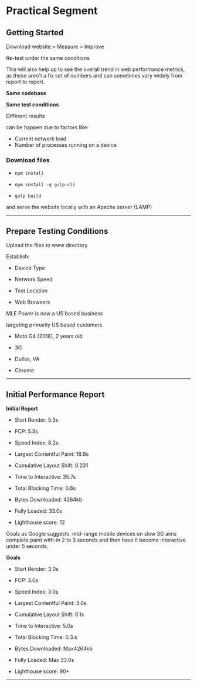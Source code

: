 # Practical Segment

## Getting Started

Download website > Measure > Improve

Re-test under the same conditions

This will also help up to see the overall trend in web performance metrics, as these aren't a fix set of numbers and can sometimes vary widely from report to report.

**Same codebase**

**Same test conditions**

Different results

can be happen due to factors like:

- Current network load
- Number of processes running on a device

### Download files

- `npm install`

- `npm install -g gulp-cli`

- `gulp build`

and serve the website locally with an Apache server (LAMP)

---

## Prepare Testing Conditions

Upload the files to www directory

Establish:

- Device Type

- Network Speed

- Test Location

- Web Browsers

MLE Power is now a US based business

targeting primarily US based customers

- Moto G4 (2016), 2 years old

- 3G

- Dulles, VA

- Chrome

---

## Initial Performance Report

**Initial Report**

- Start Render: 5.3s

- FCP: 5.3s

- Speed Index: 8.2s

- Largest Contentful Paint: 18.9s

- Cumulative Layout Shift: 0.231

- Time to Interactive: 35.7s

- Total Blocking Time: 0.6s

- Bytes Downloaded: 4264kb

- Fully Loaded: 33.0s

- Lighthouse score: 12

Goals as Google suggests: mid-range mobile devices on slow 3G aims complete paint with-in 2 to 3 seconds and then have it become interactive under 5 seconds.

**Goals**

- Start Render: 3.0s

- FCP: 3.0s

- Speed Index: 3.0s

- Largest Contentful Paint: 3.0s

- Cumulative Layout Shift: 0.1s

- Time to Interactive: 5.0s

- Total Blocking Time: 0.3.s

- Bytes Downloaded: Max4264kb

- Fully Loaded: Max 33.0s

- Lighthouse score: 90+

---
